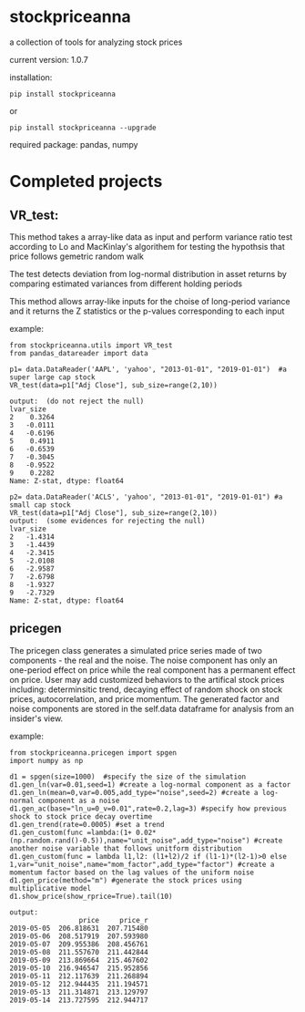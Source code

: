 # stockpriceanna
a collection of tools for analyzing stock prices

current version: 1.0.7

installation:
```
pip install stockpriceanna 
```
or
```
pip install stockpriceanna --upgrade
```
required package: pandas, numpy

Completed projects
===========================================================================================================================
VR_test:
----------------------------

This method takes a array-like data as input and perform variance ratio test according to Lo and MacKinlay's algorithem for testing the hypothsis that price follows gemetric random walk

The test detects deviation from log-normal distribution in asset returns by comparing estimated variances from different holding periods

This method allows array-like inputs for the choise of long-period variance and it returns the Z statistics or the p-values corresponding to each input

example:
```
from stockpriceanna.utils import VR_test
from pandas_datareader import data

p1= data.DataReader('AAPL', 'yahoo', "2013-01-01", "2019-01-01")  #a super large cap stock
VR_test(data=p1["Adj Close"], sub_size=range(2,10))

output:  (do not reject the null)
lvar_size
2    0.3264
3   -0.0111
4   -0.6196
5    0.4911
6   -0.6539
7   -0.3045
8   -0.9522
9    0.2282
Name: Z-stat, dtype: float64

p2= data.DataReader('ACLS', 'yahoo', "2013-01-01", "2019-01-01") #a small cap stock
VR_test(data=p1["Adj Close"], sub_size=range(2,10))
output:  (some evidences for rejecting the null)
lvar_size
2   -1.4314
3   -1.4439
4   -2.3415
5   -2.0108
6   -2.9587
7   -2.6798
8   -1.9327
9   -2.7329
Name: Z-stat, dtype: float64
```

pricegen
--------------------------------
The pricegen class generates a simulated price series made of two components - the real and the noise. The noise component has only an one-period effect on price while the real component has a permanent effect on price. User may add customized behaviors to the artifical stock prices including: determinsitic trend, decaying effect of random shock on stock prices, autocorrelation, and price momentum. The generated factor and noise components are stored in the self.data dataframe for analysis from an insider's view. 

example:
```
from stockpriceanna.pricegen import spgen
import numpy as np

d1 = spgen(size=1000)  #specify the size of the simulation
d1.gen_ln(var=0.01,seed=1) #create a log-normal component as a factor
d1.gen_ln(mean=0,var=0.005,add_type="noise",seed=2) #create a log-normal component as a noise
d1.gen_ac(base="ln_u=0_v=0.01",rate=0.2,lag=3) #specify how previous shock to stock price decay overtime
d1.gen_trend(rate=0.0005) #set a trend 
d1.gen_custom(func =lambda:(1+ 0.02*(np.random.rand()-0.5)),name="unit_noise",add_type="noise") #create another noise variable that follows unitform distribution
d1.gen_custom(func = lambda l1,l2: (l1+l2)/2 if (l1-1)*(l2-1)>0 else 1,var="unit_noise",name="mom_factor",add_type="factor") #create a momentum factor based on the lag values of the uniform noise
d1.gen_price(method="m") #generate the stock prices using multiplicative model
d1.show_price(show_rprice=True).tail(10)

output:
                 price     price_r
2019-05-05  206.818631  207.715480
2019-05-06  208.517919  207.593980
2019-05-07  209.955386  208.456761
2019-05-08  211.557670  211.442844
2019-05-09  213.869664  215.467602
2019-05-10  216.946547  215.952856
2019-05-11  212.117639  211.268894
2019-05-12  212.944435  211.194571
2019-05-13  211.314871  213.129797
2019-05-14  213.727595  212.944717
```


